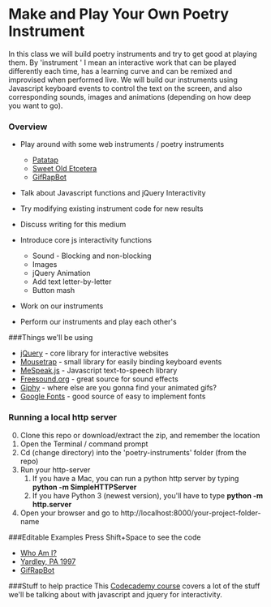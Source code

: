 # Make and Play Your Own Poetry Instrument
In this class we will build poetry instruments and try to get good at playing them. By 'instrument ' I mean an interactive work that can be played differently each time, has a learning curve and can be remixed and improvised when performed live. We will build our instruments using Javascript keyboard events to control the text on the screen, and also corresponding sounds, images and animations (depending on how deep you want to go).

### Overview
* Play around with some web instruments / poetry instruments
  * [Patatap](http://patatap.com)
  * [Sweet Old Etcetera](http://collection.eliterature.org/2/works/clifford_sweet_old_etcetera/sweetweb/sweetoldetc.html)
  * [GifRapBot](http://hotwriting.net/gifRapBot)
* Talk about Javascript functions and jQuery Interactivity
* Try modifying existing instrument code for new results
* Discuss writing for this medium

* Introduce core js interactivity functions
  * Sound - Blocking and non-blocking
  * Images
  * jQuery Animation
  * Add text letter-by-letter
  * Button mash
* Work on our instruments
* Perform our instruments and play each other's

###Things we'll be using
* [jQuery](http://jquery.com) - core library for interactive websites
* [Mousetrap](http://craig.is/killing/mice) - small library for easily binding keyboard events
* [MeSpeak.js](http://www.masswerk.at/mespeak/) - Javascript text-to-speech library
* [Freesound.org](http://freesound.org) - great source for sound effects
* [Giphy](https://giphy.com/) - where else are you gonna find your animated gifs?
* [Google Fonts](http://google.com/fonts) - good source of easy to implement fonts

### Running a local http server
0. Clone this repo or download/extract the zip, and remember the location
1. Open the Terminal / command prompt 
2. Cd (change directory) into the 'poetry-instruments' folder (from the repo) 
3. Run your http-server
	1. If you have a Mac, you can run a python http server by typing **python -m SimpleHTTPServer**
	2. If you have Python 3 (newest version), you'll have to type **python -m http.server**
4. Open your browser and go to http://localhost:8000/your-project-folder-name

###Editable Examples
Press Shift+Space to see the code
* [Who Am I?](http://hotwriting.net/whoami)
* [Yardley, PA 1997](http://hotwriting.net/inthedark)
* [GifRapBot](http://hotwriting.net/gifRapBot)

###Stuff to help practice
This [Codecademy course](https://www.codecademy.com/skills/make-an-interactive-website) covers a lot of the stuff we'll be talking about with javascript and jquery for interactivity.

